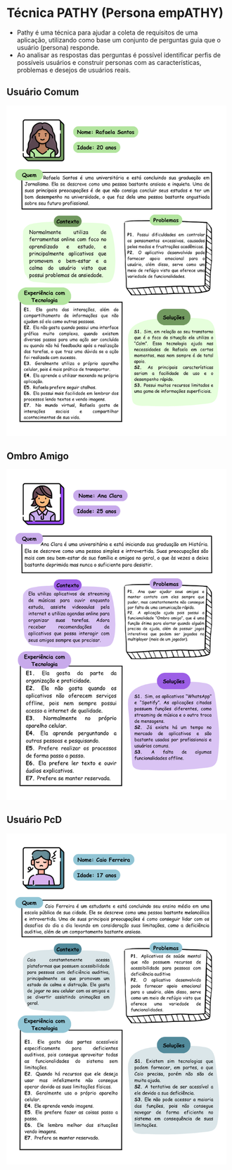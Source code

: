 # Técnica PATHY (Persona empATHY)
- Pathy é uma técnica para ajudar a coleta de requisitos de uma aplicação, utilizando como base um conjunto de perguntas guia que o usuário (persona) responde.
- Ao analisar as respostas das perguntas é possível identificar perfis de possíveis usuários e construir personas com as características, problemas e desejos de usuários reais.

## Usuário Comum
<img src="https://github.com/ailinha01/IHC-TRABALHO/blob/cec50ded995443fabcc4dc21947d3b567f1d0ab8/docs/Imagens/Imagens_Persona/Persona%20Rafaela%20Santos.png" alt= "Rafaela Santos" width="500">

## Ombro Amigo
<img src="https://github.com/ailinha01/IHC-TRABALHO/blob/cec50ded995443fabcc4dc21947d3b567f1d0ab8/docs/Imagens/Imagens_Persona/Persona%20Ana%20Clara.png" alt= "Ana Clara" width="500">

## Usuário PcD
<img src="https://github.com/ailinha01/IHC-TRABALHO/blob/cec50ded995443fabcc4dc21947d3b567f1d0ab8/docs/Imagens/Imagens_Persona/Persona%20Caio%20Ferreira.png" alt= "Caio Ferreira" width="500">
